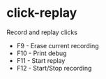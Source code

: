 # click-replay
Record and replay clicks

* F9 - Erase current recording
* F10 - Print debug
* F11 - Start replay
* F12 - Start/Stop recording
